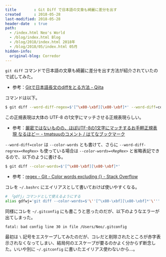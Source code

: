 ```yaml
---
title        : Git Diff で日本語の文章も綺麗に差分を出す
created      : 2018-05-28
last-modified: 2018-05-28
header-date  : true
path:
  - /index.html Neo's World
  - /blog/index.html Blog
  - /blog/2018/index.html 2018年
  - /blog/2018/05/index.html 05月
hidden-info:
  original-blog: Corredor
---
```


`git diff` コマンドで日本語の文章も綺麗に差分を出す方法が紹介されていたので試してみた。

- 参考：[Gitで日本語長文のdiffをとる方法 - Qiita](https://qiita.com/skoji/items/28f1d6582cf81638cd3f)

コマンドは以下。

```bash
$ git diff --word-diff-regex=$'[^\x80-\xbf][\x80-\xbf]*' --word-diff=color
```

この正規表現は大体の UTF-8 の1文字にマッチさせる正規表現らしい。

- 参考：[厳密ではないものの、ほぼUTF-8の1文字にマッチするお手軽正規表現 なるほどー - tmatsuuのコメント / はてなブックマーク](http://b.hatena.ne.jp/entry/363690522/comment/tmatsuu)

`--word-diff=color` は `--color-words` とも書けて、さらに `--word-diff-regrex=<RegRex>` も使っている場合は *`--color-words=<RegRex>`* と省略表記できるので、以下のように書ける。

```bash
$ git diff --color-words=$'[^\x80-\xbf][\x80-\xbf]*'
```

- 参考：[regex - Git - Color words excluding {} - Stack Overflow](https://stackoverflow.com/questions/8483041/git-color-words-excluding)

コレを `~/.bashrc` にエイリアスとして書いておけば使いやすくなる。

```bash
# 「gdfj」コマンドとして使えるようにする
alias gdfwj='git diff --color-words=$'\''[^\x80-\xbf][\x80-\xbf]*'\'''
```

同様にコレを `~/.gitconfig` にも書こうと思ったのだが、以下のようなエラーが出てしまった。

```
fatal: bad config line 30 in file /Users/Neo/.gitconfig
```

最初は `\` 記号をエスケープしてみたのだが、コレだと削除されたところが赤字表示されなくなってしまい、結局何のエスケープが要るのかよく分からず断念した。いいや別に `~/.gitconfig` に書いたエイリアス使わないから…。
